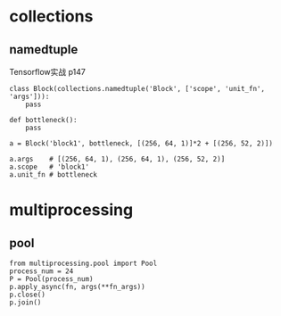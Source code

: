 # collections
## namedtuple

Tensorflow实战 p147
```
class Block(collections.namedtuple('Block', ['scope', 'unit_fn', 'args'])):
    pass

def bottleneck():
    pass

a = Block('block1', bottleneck, [(256, 64, 1)]*2 + [(256, 52, 2)])

a.args    # [(256, 64, 1), (256, 64, 1), (256, 52, 2)]
a.scope   # 'block1'
a.unit_fn # bottleneck
```

# multiprocessing
## pool

```
from multiprocessing.pool import Pool
process_num = 24
P = Pool(process_num)
p.apply_async(fn, args(**fn_args))
p.close()
p.join()
```




